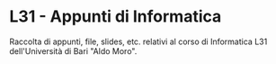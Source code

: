 # L31 - Appunti di Informatica

Raccolta di appunti, file, slides, etc. relativi al corso di Informatica L31
dell'Università di Bari "Aldo Moro".
